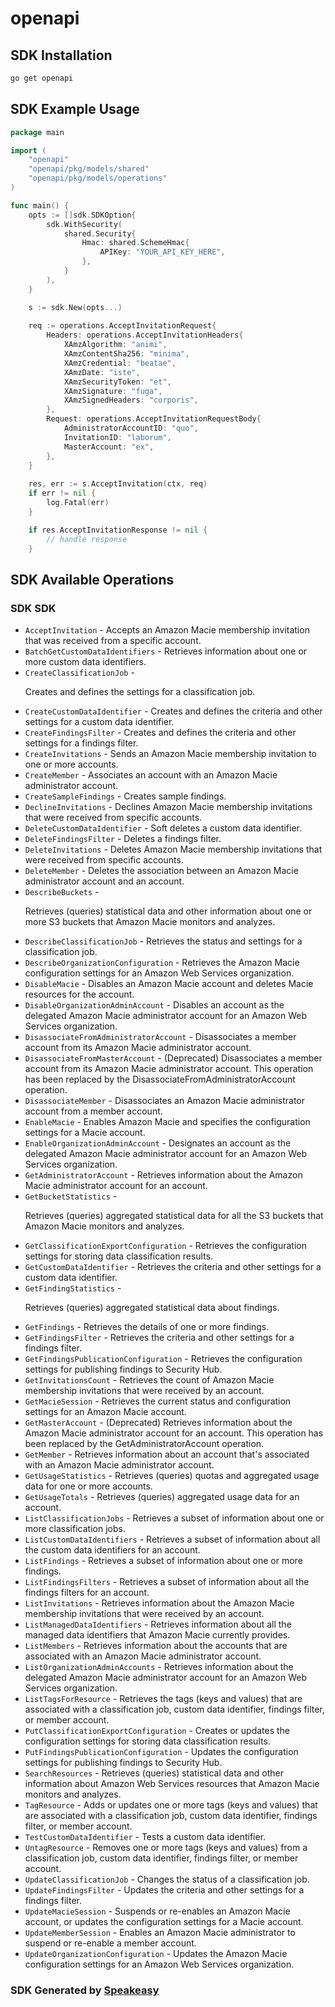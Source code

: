 # openapi

<!-- Start SDK Installation -->
## SDK Installation

```bash
go get openapi
```
<!-- End SDK Installation -->

## SDK Example Usage
<!-- Start SDK Example Usage -->
```go
package main

import (
    "openapi"
    "openapi/pkg/models/shared"
    "openapi/pkg/models/operations"
)

func main() {
    opts := []sdk.SDKOption{
        sdk.WithSecurity(
            shared.Security{
                Hmac: shared.SchemeHmac{
                    APIKey: "YOUR_API_KEY_HERE",
                },
            }
        ),
    }

    s := sdk.New(opts...)
    
    req := operations.AcceptInvitationRequest{
        Headers: operations.AcceptInvitationHeaders{
            XAmzAlgorithm: "animi",
            XAmzContentSha256: "minima",
            XAmzCredential: "beatae",
            XAmzDate: "iste",
            XAmzSecurityToken: "et",
            XAmzSignature: "fuga",
            XAmzSignedHeaders: "corporis",
        },
        Request: operations.AcceptInvitationRequestBody{
            AdministratorAccountID: "quo",
            InvitationID: "laborum",
            MasterAccount: "ex",
        },
    }
    
    res, err := s.AcceptInvitation(ctx, req)
    if err != nil {
        log.Fatal(err)
    }

    if res.AcceptInvitationResponse != nil {
        // handle response
    }
```
<!-- End SDK Example Usage -->

<!-- Start SDK Available Operations -->
## SDK Available Operations

### SDK SDK

* `AcceptInvitation` - Accepts an Amazon Macie membership invitation that was received from a specific account.
* `BatchGetCustomDataIdentifiers` - Retrieves information about one or more custom data identifiers.
* `CreateClassificationJob` -  <p>Creates and defines the settings for a classification job.</p>
* `CreateCustomDataIdentifier` - Creates and defines the criteria and other settings for a custom data identifier.
* `CreateFindingsFilter` - Creates and defines the criteria and other settings for a findings filter.
* `CreateInvitations` - Sends an Amazon Macie membership invitation to one or more accounts.
* `CreateMember` - Associates an account with an Amazon Macie administrator account.
* `CreateSampleFindings` - Creates sample findings.
* `DeclineInvitations` - Declines Amazon Macie membership invitations that were received from specific accounts.
* `DeleteCustomDataIdentifier` - Soft deletes a custom data identifier.
* `DeleteFindingsFilter` - Deletes a findings filter.
* `DeleteInvitations` - Deletes Amazon Macie membership invitations that were received from specific accounts.
* `DeleteMember` - Deletes the association between an Amazon Macie administrator account and an account.
* `DescribeBuckets` -  <p>Retrieves (queries) statistical data and other information about one or more S3 buckets that Amazon Macie monitors and analyzes.</p>
* `DescribeClassificationJob` - Retrieves the status and settings for a classification job.
* `DescribeOrganizationConfiguration` - Retrieves the Amazon Macie configuration settings for an Amazon Web Services organization.
* `DisableMacie` - Disables an Amazon Macie account and deletes Macie resources for the account.
* `DisableOrganizationAdminAccount` - Disables an account as the delegated Amazon Macie administrator account for an Amazon Web Services organization.
* `DisassociateFromAdministratorAccount` - Disassociates a member account from its Amazon Macie administrator account.
* `DisassociateFromMasterAccount` - (Deprecated) Disassociates a member account from its Amazon Macie administrator account. This operation has been replaced by the <link  linkend="DisassociateFromAdministratorAccount">DisassociateFromAdministratorAccount</link> operation.
* `DisassociateMember` - Disassociates an Amazon Macie administrator account from a member account.
* `EnableMacie` - Enables Amazon Macie and specifies the configuration settings for a Macie account.
* `EnableOrganizationAdminAccount` - Designates an account as the delegated Amazon Macie administrator account for an Amazon Web Services organization.
* `GetAdministratorAccount` - Retrieves information about the Amazon Macie administrator account for an account.
* `GetBucketStatistics` -  <p>Retrieves (queries) aggregated statistical data for all the S3 buckets that Amazon Macie monitors and analyzes.</p>
* `GetClassificationExportConfiguration` - Retrieves the configuration settings for storing data classification results.
* `GetCustomDataIdentifier` - Retrieves the criteria and other settings for a custom data identifier.
* `GetFindingStatistics` -  <p>Retrieves (queries) aggregated statistical data about findings.</p>
* `GetFindings` - Retrieves the details of one or more findings.
* `GetFindingsFilter` - Retrieves the criteria and other settings for a findings filter.
* `GetFindingsPublicationConfiguration` - Retrieves the configuration settings for publishing findings to Security Hub.
* `GetInvitationsCount` - Retrieves the count of Amazon Macie membership invitations that were received by an account.
* `GetMacieSession` - Retrieves the current status and configuration settings for an Amazon Macie account.
* `GetMasterAccount` - (Deprecated) Retrieves information about the Amazon Macie administrator account for an account. This operation has been replaced by the <link  linkend="GetAdministratorAccount">GetAdministratorAccount</link> operation.
* `GetMember` - Retrieves information about an account that's associated with an Amazon Macie administrator account.
* `GetUsageStatistics` - Retrieves (queries) quotas and aggregated usage data for one or more accounts.
* `GetUsageTotals` - Retrieves (queries) aggregated usage data for an account.
* `ListClassificationJobs` - Retrieves a subset of information about one or more classification jobs.
* `ListCustomDataIdentifiers` - Retrieves a subset of information about all the custom data identifiers for an account.
* `ListFindings` - Retrieves a subset of information about one or more findings.
* `ListFindingsFilters` - Retrieves a subset of information about all the findings filters for an account.
* `ListInvitations` - Retrieves information about the Amazon Macie membership invitations that were received by an account.
* `ListManagedDataIdentifiers` - Retrieves information about all the managed data identifiers that Amazon Macie currently provides.
* `ListMembers` - Retrieves information about the accounts that are associated with an Amazon Macie administrator account.
* `ListOrganizationAdminAccounts` - Retrieves information about the delegated Amazon Macie administrator account for an Amazon Web Services organization.
* `ListTagsForResource` - Retrieves the tags (keys and values) that are associated with a classification job, custom data identifier, findings filter, or member account.
* `PutClassificationExportConfiguration` - Creates or updates the configuration settings for storing data classification results.
* `PutFindingsPublicationConfiguration` - Updates the configuration settings for publishing findings to Security Hub.
* `SearchResources` - Retrieves (queries) statistical data and other information about Amazon Web Services resources that Amazon Macie monitors and analyzes.
* `TagResource` - Adds or updates one or more tags (keys and values) that are associated with a classification job, custom data identifier, findings filter, or member account.
* `TestCustomDataIdentifier` - Tests a custom data identifier.
* `UntagResource` - Removes one or more tags (keys and values) from a classification job, custom data identifier, findings filter, or member account.
* `UpdateClassificationJob` - Changes the status of a classification job.
* `UpdateFindingsFilter` - Updates the criteria and other settings for a findings filter.
* `UpdateMacieSession` - Suspends or re-enables an Amazon Macie account, or updates the configuration settings for a Macie account.
* `UpdateMemberSession` - Enables an Amazon Macie administrator to suspend or re-enable a member account.
* `UpdateOrganizationConfiguration` - Updates the Amazon Macie configuration settings for an Amazon Web Services organization.

<!-- End SDK Available Operations -->

### SDK Generated by [Speakeasy](https://docs.speakeasyapi.dev/docs/using-speakeasy/client-sdks)
